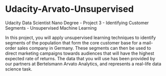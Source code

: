 # Udacity-Arvato-Unsupervised
Udacity Data Scientist Nano Degree - Project 3 - Identifying Customer Segments - Unsupervised Machine Learning

In this project, you will apply unsupervised learning techniques to identify segments of the population that form the core customer base for a mail-order sales company in Germany. These segments can then be used to direct marketing campaigns towards audiences that will have the highest expected rate of returns. The data that you will use has been provided by our partners at Bertelsmann Arvato Analytics, and represents a real-life data science task.
